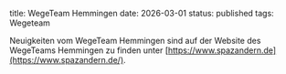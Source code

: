 title: WegeTeam Hemmingen
date: 2026-03-01
status: published
tags: Wegeteam

Neuigkeiten vom WegeTeam Hemmingen sind auf der Website des WegeTeams Hemmingen zu finden unter [https://www.spazandern.de](https://www.spazandern.de/).
